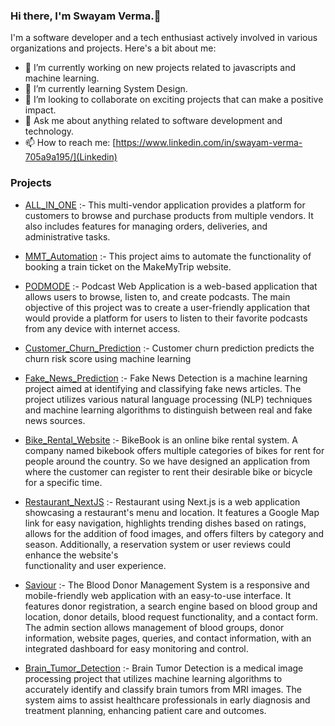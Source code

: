 ### Hi there, I'm Swayam Verma.👋

<!--
**swayamverma412/swayamverma412** is a ✨ _special_ ✨ repository because its `README.md` (this file) appears on your GitHub profile.

Here are some ideas to get you started:

- 🔭 I’m currently working on ...
- 🌱 I’m currently learning ...
- 👯 I’m looking to collaborate on ...
- 🤔 I’m looking for help with ...
- 💬 Ask me about ...
- 📫 How to reach me: ...
- 😄 Pronouns: ...
- ⚡ Fun fact: ...
-->
I'm a software developer and a tech enthusiast actively involved in various organizations and projects. Here's a bit about me:
- 🔭 I’m currently working on new projects related to javascripts and machine learning.
- 🌱 I’m currently learning System Design.
- 👯 I’m looking to collaborate on exciting projects that can make a positive impact.
- 💬 Ask me about anything related to software development and technology.
- 📫 How to reach me: [https://www.linkedin.com/in/swayam-verma-705a9a195/](Linkedin)
### Projects
- [ALL_IN_ONE](https://github.com/swayamverma412/ALL_IN_ONE) :-
  This multi-vendor application provides a platform for customers to browse and purchase products from multiple vendors. It 
  also includes features for managing orders, deliveries, and administrative tasks.

- [MMT_Automation](https://github.com/swayamverma412/MMT_Automation) :-
  This project aims to automate the functionality of booking a train ticket on the MakeMyTrip website.
  
- [PODMODE](https://github.com/swayamverma412/PODMODE) :-
  Podcast Web Application is a web-based application that allows users to browse, listen to, and create podcasts. The main     objective of this project was to create a user-friendly application that would provide a platform for users to listen to     their favorite podcasts from any device with internet access.

- [Customer_Churn_Prediction](https://github.com/swayamverma412/Customer_Churn_Prediction) :-
  Customer churn prediction predicts the churn risk score using machine learning

- [Fake_News_Prediction](https://github.com/swayamverma412/Fake_News_Detection) :-
  Fake News Detection is a machine learning project aimed at identifying and classifying fake news articles. The project       utilizes various natural language processing (NLP) techniques and machine learning algorithms to distinguish between real    and fake news sources.

- [Bike_Rental_Website](https://github.com/swayamverma412/Bike_Rental_website) :-
  BikeBook is an online bike rental system. A company named bikebook offers multiple categories of bikes for rent for people   around the country. So we have designed an application from where the customer can register to rent their desirable bike     or bicycle for a specific time.

- [Restaurant_NextJS](https://github.com/swayamverma412/Restaurant_NextJS) :-
  Restaurant using Next.js is a web application showcasing a restaurant's menu and location. It features a Google Map link     for easy navigation, highlights trending dishes based on ratings, allows for the addition of food images, and offers         filters by category and season. Additionally, a reservation system or user reviews could enhance the website's       
  functionality and user experience.

- [Saviour](https://github.com/swayamverma412/SAVIOUR) :-
  The Blood Donor Management System is a responsive and mobile-friendly web application with an easy-to-use interface. It 
  features donor registration, a search engine based on blood group and location, donor details, blood request 
  functionality, and a contact form. The admin section allows management of blood groups, donor information, website pages, 
  queries, and contact information, with an integrated dashboard for easy monitoring and control.

- [Brain_Tumor_Detection](https://github.com/swayamverma412/Brain_Tumor_Detection) :-
  Brain Tumor Detection is a medical image processing project that utilizes machine learning algorithms to accurately 
  identify and classify brain tumors from MRI images. The system aims to assist healthcare professionals in early diagnosis 
  and treatment planning, enhancing patient care and outcomes.





